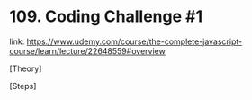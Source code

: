 # 109. Coding Challenge #1
link: https://www.udemy.com/course/the-complete-javascript-course/learn/lecture/22648559#overview


[Theory]



[Steps]